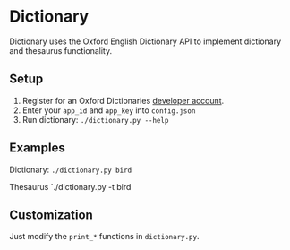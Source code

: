 # Dictionary
Dictionary uses the Oxford English Dictionary API to implement dictionary and thesaurus functionality.

## Setup
1. Register for an Oxford Dictionaries [developer account](https://developer.oxforddictionaries.com/).
2. Enter your `app_id` and `app_key` into `config.json`
3. Run dictionary: `./dictionary.py --help`

## Examples
Dictionary:
`./dictionary.py bird`

Thesaurus
`./dictionary.py -t bird

## Customization
Just modify the `print_*` functions in `dictionary.py`.